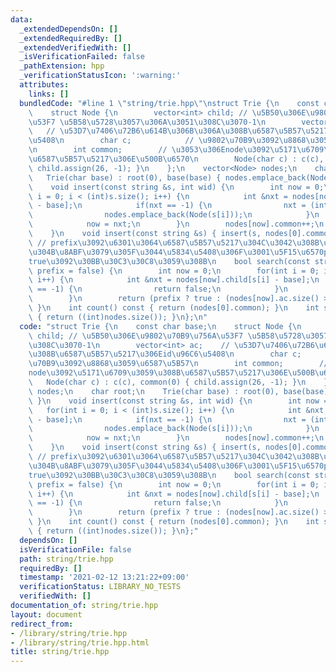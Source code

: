 ```yaml
---
data:
  _extendedDependsOn: []
  _extendedRequiredBy: []
  _extendedVerifiedWith: []
  _isVerificationFailed: false
  _pathExtension: hpp
  _verificationStatusIcon: ':warning:'
  attributes:
    links: []
  bundledCode: "#line 1 \"string/trie.hpp\"\nstruct Trie {\n    const char base;\n\
    \    struct Node {\n        vector<int> child; // \u5B50\u306E\u9802\u70B9\u756A\
    \u53F7 \u5B58\u5728\u3057\u306A\u3051\u308C\u3070-1\n        vector<int> ac; \
    \   // \u53D7\u7406\u72B6\u614B\u306B\u306A\u308B\u6587\u5B57\u5217\u306Eid\u96C6\
    \u5408\n        char c;            // \u9802\u70B9\u3092\u8868\u3059\u6587\u5B57\
    \n        int common;        // \u3053\u306Enode\u3092\u5171\u6709\u3059\u308B\
    \u6587\u5B57\u5217\u306E\u500B\u6570\n        Node(char c) : c(c), common(0) {\
    \ child.assign(26, -1); }\n    };\n    vector<Node> nodes;\n    char root;\n \
    \   Trie(char base) : root(0), base(base) { nodes.emplace_back(Node(root)); }\n\
    \    void insert(const string &s, int wid) {\n        int now = 0;\n        for(int\
    \ i = 0; i < (int)s.size(); i++) {\n            int &nxt = nodes[now].child[s[i]\
    \ - base];\n            if(nxt == -1) {\n                nxt = (int)nodes.size();\n\
    \                nodes.emplace_back(Node(s[i]));\n            }\n            nodes[now].common++;\n\
    \            now = nxt;\n        }\n        nodes[now].common++;\n        nodes[now].ac.emplace_back(wid);\n\
    \    }\n    void insert(const string &s) { insert(s, nodes[0].common); }\n   \
    \ // prefix\u3092\u6301\u3064\u6587\u5B57\u5217\u304C\u3042\u308B\u304B\u3069\u3046\
    \u304B\u8ABF\u3079\u305F\u3044\u5834\u5408\u306F\u3001\u5F15\u6570prefix\u306B\
    true\u3092\u30BB\u30C3\u30C8\u3059\u308B\n    bool search(const string &s, bool\
    \ prefix = false) {\n        int now = 0;\n        for(int i = 0; i < (int)s.size();\
    \ i++) {\n            int &nxt = nodes[now].child[s[i] - base];\n            if(nxt\
    \ == -1) {\n                return false;\n            }\n            now = nxt;\n\
    \        }\n        return (prefix ? true : (nodes[now].ac.size() > 0));\n   \
    \ }\n    int count() const { return (nodes[0].common); }\n    int size() const\
    \ { return ((int)nodes.size()); }\n};\n"
  code: "struct Trie {\n    const char base;\n    struct Node {\n        vector<int>\
    \ child; // \u5B50\u306E\u9802\u70B9\u756A\u53F7 \u5B58\u5728\u3057\u306A\u3051\
    \u308C\u3070-1\n        vector<int> ac;    // \u53D7\u7406\u72B6\u614B\u306B\u306A\
    \u308B\u6587\u5B57\u5217\u306Eid\u96C6\u5408\n        char c;            // \u9802\
    \u70B9\u3092\u8868\u3059\u6587\u5B57\n        int common;        // \u3053\u306E\
    node\u3092\u5171\u6709\u3059\u308B\u6587\u5B57\u5217\u306E\u500B\u6570\n     \
    \   Node(char c) : c(c), common(0) { child.assign(26, -1); }\n    };\n    vector<Node>\
    \ nodes;\n    char root;\n    Trie(char base) : root(0), base(base) { nodes.emplace_back(Node(root));\
    \ }\n    void insert(const string &s, int wid) {\n        int now = 0;\n     \
    \   for(int i = 0; i < (int)s.size(); i++) {\n            int &nxt = nodes[now].child[s[i]\
    \ - base];\n            if(nxt == -1) {\n                nxt = (int)nodes.size();\n\
    \                nodes.emplace_back(Node(s[i]));\n            }\n            nodes[now].common++;\n\
    \            now = nxt;\n        }\n        nodes[now].common++;\n        nodes[now].ac.emplace_back(wid);\n\
    \    }\n    void insert(const string &s) { insert(s, nodes[0].common); }\n   \
    \ // prefix\u3092\u6301\u3064\u6587\u5B57\u5217\u304C\u3042\u308B\u304B\u3069\u3046\
    \u304B\u8ABF\u3079\u305F\u3044\u5834\u5408\u306F\u3001\u5F15\u6570prefix\u306B\
    true\u3092\u30BB\u30C3\u30C8\u3059\u308B\n    bool search(const string &s, bool\
    \ prefix = false) {\n        int now = 0;\n        for(int i = 0; i < (int)s.size();\
    \ i++) {\n            int &nxt = nodes[now].child[s[i] - base];\n            if(nxt\
    \ == -1) {\n                return false;\n            }\n            now = nxt;\n\
    \        }\n        return (prefix ? true : (nodes[now].ac.size() > 0));\n   \
    \ }\n    int count() const { return (nodes[0].common); }\n    int size() const\
    \ { return ((int)nodes.size()); }\n};"
  dependsOn: []
  isVerificationFile: false
  path: string/trie.hpp
  requiredBy: []
  timestamp: '2021-02-12 13:21:22+09:00'
  verificationStatus: LIBRARY_NO_TESTS
  verifiedWith: []
documentation_of: string/trie.hpp
layout: document
redirect_from:
- /library/string/trie.hpp
- /library/string/trie.hpp.html
title: string/trie.hpp
---
```


